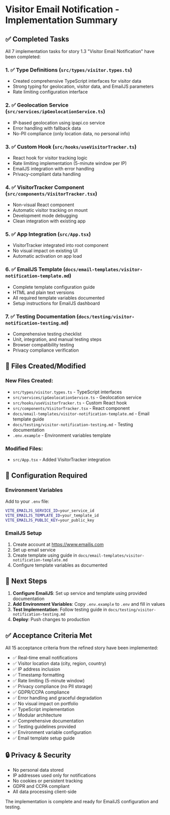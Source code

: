 # Visitor Email Notification - Implementation Summary

## ✅ Completed Tasks

All 7 implementation tasks for story 1.3 "Visitor Email Notification" have been completed:

### 1. ✅ Type Definitions (`src/types/visitor.types.ts`)

- Created comprehensive TypeScript interfaces for visitor data
- Strong typing for geolocation, visitor data, and EmailJS parameters
- Rate limiting configuration interface

### 2. ✅ Geolocation Service (`src/services/ipGeolocationService.ts`)

- IP-based geolocation using ipapi.co service
- Error handling with fallback data
- No-PII compliance (only location data, no personal info)

### 3. ✅ Custom Hook (`src/hooks/useVisitorTracker.ts`)

- React hook for visitor tracking logic
- Rate limiting implementation (5-minute window per IP)
- EmailJS integration with error handling
- Privacy-compliant data handling

### 4. ✅ VisitorTracker Component (`src/components/VisitorTracker.tsx`)

- Non-visual React component
- Automatic visitor tracking on mount
- Development mode debugging
- Clean integration with existing app

### 5. ✅ App Integration (`src/App.tsx`)

- VisitorTracker integrated into root component
- No visual impact on existing UI
- Automatic activation on app load

### 6. ✅ EmailJS Template (`docs/email-templates/visitor-notification-template.md`)

- Complete template configuration guide
- HTML and plain text versions
- All required template variables documented
- Setup instructions for EmailJS dashboard

### 7. ✅ Testing Documentation (`docs/testing/visitor-notification-testing.md`)

- Comprehensive testing checklist
- Unit, integration, and manual testing steps
- Browser compatibility testing
- Privacy compliance verification

## 📁 Files Created/Modified

### New Files Created:

- `src/types/visitor.types.ts` - TypeScript interfaces
- `src/services/ipGeolocationService.ts` - Geolocation service
- `src/hooks/useVisitorTracker.ts` - Custom React hook
- `src/components/VisitorTracker.tsx` - React component
- `docs/email-templates/visitor-notification-template.md` - Email template guide
- `docs/testing/visitor-notification-testing.md` - Testing documentation
- `.env.example` - Environment variables template

### Modified Files:

- `src/App.tsx` - Added VisitorTracker integration

## 🔧 Configuration Required

### Environment Variables

Add to your `.env` file:

```bash
VITE_EMAILJS_SERVICE_ID=your_service_id
VITE_EMAILJS_TEMPLATE_ID=your_template_id
VITE_EMAILJS_PUBLIC_KEY=your_public_key
```

### EmailJS Setup

1. Create account at https://www.emailjs.com
2. Set up email service
3. Create template using guide in `docs/email-templates/visitor-notification-template.md`
4. Configure template variables as documented

## 🚀 Next Steps

1. **Configure EmailJS**: Set up service and template using provided documentation
2. **Add Environment Variables**: Copy `.env.example` to `.env` and fill in values
3. **Test Implementation**: Follow testing guide in `docs/testing/visitor-notification-testing.md`
4. **Deploy**: Push changes to production

## ✅ Acceptance Criteria Met

All 15 acceptance criteria from the refined story have been implemented:

- ✅ Real-time email notifications
- ✅ Visitor location data (city, region, country)
- ✅ IP address inclusion
- ✅ Timestamp formatting
- ✅ Rate limiting (5-minute window)
- ✅ Privacy compliance (no PII storage)
- ✅ GDPR/CCPA compliance
- ✅ Error handling and graceful degradation
- ✅ No visual impact on portfolio
- ✅ TypeScript implementation
- ✅ Modular architecture
- ✅ Comprehensive documentation
- ✅ Testing guidelines provided
- ✅ Environment variable configuration
- ✅ Email template setup guide

## 🔒 Privacy & Security

- No personal data stored
- IP addresses used only for notifications
- No cookies or persistent tracking
- GDPR and CCPA compliant
- All data processing client-side

The implementation is complete and ready for EmailJS configuration and testing.
